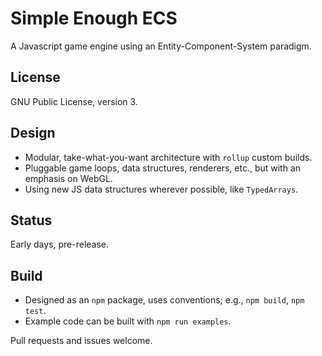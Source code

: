# Simple Enough ECS

A Javascript game engine using an Entity-Component-System paradigm.

## License
GNU Public License, version 3.

## Design
* Modular, take-what-you-want architecture with `rollup` custom builds.
* Pluggable game loops, data structures, renderers, etc., but with an emphasis on WebGL.
* Using new JS data structures wherever possible, like `TypedArrays`.

## Status
Early days, pre-release.

## Build
* Designed as an `npm` package, uses conventions; e.g., `npm build`, `npm test`.
* Example code can be built with `npm run examples`.

Pull requests and issues welcome.